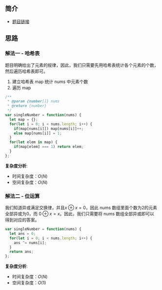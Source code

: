 ## 简介
- [题目链接](https://leetcode-cn.com/problems/single-number/)

## 思路
### 解法一 - 哈希表
题目明确给出了元素的规律，因此，我们只需要先用哈希表统计各个元素的个数，然后遍历哈希表即可。
1. 建立哈希表 map 统计 nums 中元素个数
2. 遍历 map

```javascript
/**
 * @param {number[]} nums
 * @return {number}
 */
var singleNumber = function(nums) {
  let map = {};
  for(let i = 0; i < nums.length; i++) {
    if(map[nums[i]]) map[nums[i]]++;
    else map[nums[i]] = 1;
  }
  for(let elem in map) {
    if(map[elem] === 1) return elem;
  }
};

```

**复杂度分析**:
- 时间复杂度：$O(N)$
- 空间复杂度：$O(N)$

### 解法二 - 位运算
我们知道异或满足交换律，并且$x \oplus x = 0$，因此 nums 数组里面个数为2的元素全部异或为0，而 $0 \oplus x = x$。因此，我们只需要将 nums 数组全部异或即可以得到对应的答案。

```javascript
var singleNumber = function(nums) {
  let ans = 0;
  for(let i = 0; i < nums.length; i++) {
    ans ^= nums[i];
  }
  return ans;
};
```


**复杂度分析**:
- 时间复杂度：$O(N)$
- 空间复杂度：$O(1)$